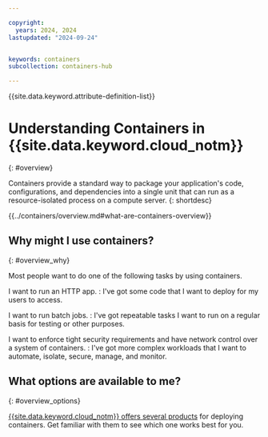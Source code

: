 ```yaml
---

copyright:
  years: 2024, 2024
lastupdated: "2024-09-24"


keywords: containers
subcollection: containers-hub

---
```



{{site.data.keyword.attribute-definition-list}}

# Understanding Containers in {{site.data.keyword.cloud_notm}}
{: #overview}

Containers provide a standard way to package your application's code, configurations, and dependencies into a single unit that can run as a resource-isolated process on a compute server.
{: shortdesc}

{{../containers/overview.md#what-are-containers-overview}}


## Why might I use containers?
{: #overview_why}

Most people want to do one of the following tasks by using containers.

I want to run an HTTP app.
:   I've got some code that I want to deploy for my users to access.

I want to run batch jobs.
:   I've got repeatable tasks I want to run on a regular basis for testing or other purposes.

I want to enforce tight security requirements and have network control over a system of containers.
:   I've got more complex workloads that I want to automate, isolate, secure, manage, and monitor. 

## What options are available to me?
{: #overview_options}

[{{site.data.keyword.cloud_notm}} offers several products](/docs/containers-hub?topic=containers-hub-comparison) for deploying containers. Get familiar with them to see which one works best for you.
